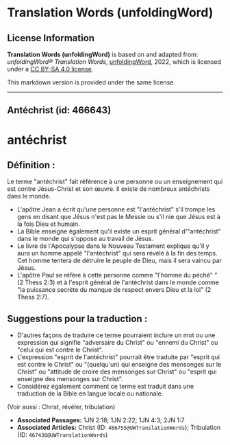 # Translation Words (unfoldingWord)

## License Information

**Translation Words (unfoldingWord)** is based on and adapted from: _unfoldingWord® Translation Words_, [unfoldingWord](https://unfoldingword.org/utw), 2022, which is licensed under a [CC BY-SA 4.0 license](https://creativecommons.org/licenses/by-sa/4.0/legalcode.en).

This markdown version is provided under the same license.



--------------------------------

## Antéchrist (id: 466643)

antéchrist
==========

Définition :
------------

Le terme "antéchrist" fait référence à une personne ou un enseignement qui est contre Jésus\-Christ et son œuvre. Il existe de nombreux antéchrists dans le monde.

* L'apôtre Jean a écrit qu'une personne est "l'antéchrist" s'il trompe les gens en disant que Jésus n'est pas le Messie ou s'il nie que Jésus est à la fois Dieu et humain.
* La Bible enseigne également qu'il existe un esprit général d'"antéchrist" dans le monde qui s'oppose au travail de Jésus.
* Le livre de l'Apocalypse dans le Nouveau Testament explique qu'il y aura un homme appelé "l'antéchrist" qui sera révélé à la fin des temps. Cet homme tentera de détruire le peuple de Dieu, mais il sera vaincu par Jésus.
* L'apôtre Paul se réfère à cette personne comme "l'homme du péché" " (2 Thess 2:3\) et à l'esprit général de l'antéchrist dans le monde comme "la puissance secrète du manque de respect envers Dieu et la loi" (2 Thess 2:7\).

Suggestions pour la traduction :
--------------------------------

* D'autres façons de traduire ce terme pourraient inclure un mot ou une expression qui signifie "adversaire du Christ" ou "ennemi du Christ" ou "celui qui est contre le Christ".
* L'expression "esprit de l'antéchrist" pourrait être traduite par "esprit qui est contre le Christ" ou "(quelqu'un) qui enseigne des mensonges sur le Christ" ou "attitude de croire des mensonges sur Christ" ou "esprit qui enseigne des mensonges sur Christ".
* Considérez également comment ce terme est traduit dans une traduction de la Bible en langue locale ou nationale.

(Voir aussi : Christ, révéler, tribulation)

* **Associated Passages:** 1JN 2:18; 1JN 2:22; 1JN 4:3; 2JN 1:7
* **Associated Articles:** Christ (ID: `466755@UWTranslationWords`); Tribulation (ID: `467430@UWTranslationWords`)

